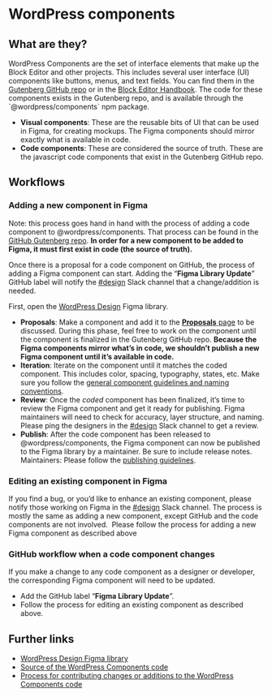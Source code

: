 # WordPress components

## What are they?

WordPress Components are the set of interface elements that make up the Block Editor and other projects. This includes several user interface (UI) components like buttons, menus, and text fields. You can find them in the [Gutenberg GitHub repo](https://github.com/WordPress/gutenberg) or in the [Block Editor Handbook](https://developer.wordpress.org/block-editor/components/). The code for these components exists in the Gutenberg repo, and is available through the \`@wordpress/components\` npm package.

*   **Visual components**: These are the reusable bits of UI that can be used in Figma, for creating mockups. The Figma components should mirror exactly what is available in code.
*   **Code components**: These are considered the source of truth. These are the javascript code components that exist in the Gutenberg GitHub repo.

## Workflows

### **Adding a new component in Figma**

Note: this process goes hand in hand with the process of adding a code component to @wordpress/components. That process can be found in the [GitHub Gutenberg repo](https://github.com/WordPress/gutenberg/blob/master/packages/components/src/CONTRIBUTING.md). **In order for a new component to be added to Figma, it must first exist in code (the source of truth).**

Once there is a proposal for a code component on GitHub, the process of adding a Figma component can start. Adding the “**Figma Library Update**” GitHub label will notify the [#design](https://make.wordpress.org/design/tag/design/) Slack channel that a change/addition is needed.

First, open the [WordPress Design](https://www.figma.com/file/e4tLacmlPuZV47l7901FEs/WordPress-Design-Library) Figma library.

*   **Proposals**: Make a component and add it to the [**Proposals** page](https://www.figma.com/file/e4tLacmlPuZV47l7901FEs/WordPress-Design-Library?node-id=2%3A32) to be discussed. During this phase, feel free to work on the component until the component is finalized in the Gutenberg GitHub repo. **Because the Figma components mirror what’s in code, we shouldn’t publish a new Figma component until it’s available in code.**
*   **Iteration**: Iterate on the component until it matches the coded component. This includes color, spacing, typography, states, etc. Make sure you follow the [general component guidelines and naming conventions](https://www.figma.com/file/e4tLacmlPuZV47l7901FEs/WordPress-Design-Library?node-id=1%3A2).
*   **Review**: Once the *coded* component has been finalized, it’s time to review the Figma component and get it ready for publishing. Figma maintainers will need to check for accuracy, layer structure, and naming. Please ping the designers in the [#design](https://make.wordpress.org/design/tag/design/) Slack channel to get a review.
*   **Publish**: After the code component has been released to @wordpress/components, the Figma component can now be published to the Figma library by a maintainer. Be sure to include release notes. Maintainers: Please follow the [publishing guidelines](https://www.figma.com/file/e4tLacmlPuZV47l7901FEs/WordPress-Design-Library?node-id=1%3A2).

### **Editing an existing component in Figma**

If you find a bug, or you’d like to enhance an existing component, please notify those working on Figma in the [#design](https://make.wordpress.org/design/tag/design/) Slack channel. The process is mostly the same as adding a new component, except GitHub and the code components are not involved.  Please follow the process for adding a new Figma component as described above

### **GitHub workflow when a code component changes**

If you make a change to any code component as a designer or developer, the corresponding Figma component will need to be updated.

*   Add the GitHub label “**Figma Library Update**”.
*   Follow the process for editing an existing component as described above.

## Further links

*   [WordPress Design Figma library](https://www.figma.com/file/e4tLacmlPuZV47l7901FEs/WordPress-Design-Library)
*   [Source of the WordPress Components code](https://github.com/WordPress/gutenberg/tree/master/packages/components/src)
*   [Process for contributing changes or additions to the WordPress Components code](https://github.com/WordPress/gutenberg/blob/master/packages/components/src/CONTRIBUTING.md)